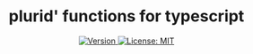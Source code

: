 <h1 align="center">
    plurid' functions for typescript
</h1>

<p align="center">
    <a target="_blank" href="https://www.npmjs.com/package/@plurid/plurid-functions-typescript">
        <img src="https://img.shields.io/npm/v/@plurid/plurid-functions.svg?logo=npm&colorB=1380C3&style=for-the-badge" alt="Version">
    </a>
    <a target="_blank" href="https://github.com/plurid/plurid-functions-typescript/blob/master/LICENSE">
        <img src="https://img.shields.io/badge/license-MIT-blue.svg?colorB=1380C3&style=for-the-badge" alt="License: MIT">
    </a>
</p>
